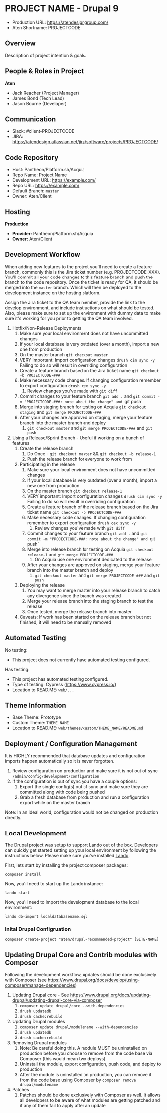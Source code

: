 # PROJECT NAME - Drupal 9

- Production URL: https://atendesigngroup.com/
- Aten Shortname: PROJECTCODE

## Overview

Description of project intention & goals.

## People & Roles in Project

**Aten**

- Jack Reacher (Project Manager)
- James Bond (Tech Lead)
- Jason Bourne (Developer)

## Communication

- Slack: #client-PROJECTCODE
- JIRA: https://atendesign.atlassian.net/jira/software/projects/PROJECTCODE/

## Code Repository

- Host: Pantheon/Platform.sh/Acquia
- Repo Name: Project Name
- Development URL: https://example.com/
- Repo URL: https://example.com/
- Default Branch: `master`
- Owner: Aten/Client

## Hosting

**Production**

- **Provider:** Pantheon/Platform.sh/Acquia
- **Owner:** Aten/Client

## Development Workflow

When adding new features to the project you'll need to create a feature branch, commonly this is the Jira ticket number (e.g. PROJECTCODE-XXX). You'll commit all your code changes to this feature branch and push the branch to the code repository. Once the ticket is ready for QA, it should be merged into the `master` branch. Which will then be deployed to the development instance on the hosting platform.

Assign the Jira ticket to the QA team member, provide the link to the develop environment, and include instructions on what should be tested. Also, please make sure to set up the environment with dummy data to make sure it's working for you prior to getting the QA team involved.

1. Hotfix/Non-Release Deployments
   1. Make sure your local environment does not have uncommitted changes
   2. If your local database is very outdated (over a month), import a new one from production
   3. On the master branch `git checkout master`
   4. VERY Important: Import configuration changes `drush cim sync -y` Failing to do so will result in overriding configuration
   5. Create a feature branch based on the Jira ticket name `git checkout -b PROJECTCODE-###`
   6. Make necessary code changes. If changing configuration remember to export configuration `drush cex sync -y`
      1. Review changes you've made with `git diff`
   7. Commit changes to your feature branch `git add .` and `git commit -m "PROJECTCODE-###: note about the change" and `git push`
   8. Merge into staging branch for testing on Acquia `git checkout staging` and `git merge PROJECTCODE-###`
   9. After your changes are approved on staging, merge your feature branch into the master branch and deploy
      1. `git checkout master` and `git merge PROJECTCODE-###` and `git push`
2. Using a Release/Sprint Branch - Useful if working on a bunch of features
   1. Create the release branch
      1. Do Once - `git checkout master` && `git checkout -b release-1`
      2. Push the release branch for everyone to work from
   2. Participating in the release
      1. Make sure your local environment does not have uncommitted changes
      2. If your local database is very outdated (over a month), import a new one from production
      3. On the master branch `git checkout release-1`
      4. VERY important: Import configuration changes `drush cim sync -y` Failing to do so will result in overriding configuration
      5. Create a feature branch of the release branch based on the Jira ticket name `git checkout -b PROJECTCODE-###`
      6. Make necessary code changes. If changing configuration remember to export configuration `drush cex sync -y`
         1. Review changes you've made with `git diff`
      7. Commit changes to your feature branch `git add .` and `git commit -m "PROJECTCODE-###: note about the change" and `git push`
      8. Merge into release branch for testing on Acquia `git checkout release-1` and `git merge PROJECTCODE-###`
         1. On Acquia use one environment dedicated to the release
      9. After your changes are approved on staging, merge your feature branch into the master branch and deploy
         1. `git checkout master` and `git merge PROJECTCODE-###` and `git push`
   3. Deploying the release
      1. You may want to merge master into your release branch to catch any divergence since the branch was created
      2. Merge your release branch into the staging branch to test the release
      3. Once tested, merge the release branch into master
   4. Caveats: If work has been started on the release branch but not finished, it will need to be manually removed

## Automated Testing

No testing:

- This project does not currently have automated testing configured.

Has testing:

- This project has automated testing configured.
- Type of testing: Cypress (https://www.cypress.io/)
- Location to READ.ME: `web/...`

## Theme Information

- Base Theme: Prototype
- Custom Theme: `THEME_NAME`
- Location to READ.ME: `web/themes/custom/THEME_NAME/README.md`

## Deployment / Configuration Management

It is HIGHLY recommended that database updates and configuration imports happen automatically so it is never forgotten.

1. Review configuration on production and make sure it is not out of sync `/admin/config/development/configuration`
2. If the configuration is out of sync you have a couple options:
   1. Export the single config(s) out of sync and make sure they are committed along with code being pushed
   2. Grab a fresh database from production and run a configuration export while on the master branch

Note: In an ideal world, configuration would not be changed on production directly.

## Local Development

The Drupal project was setup to support Lando out of the box. Developers can quickly get started setting up your local environment by following the instructions below. Please make sure you've installed [Lando](https://docs.lando.dev/basics/installation.html).

First, lets start by installing the project composer packages:

```
composer install
```

Now, you'll need to start up the Lando instance:

```
lando start
```

Now, you'll need to import the development database to the local environment:

```
lando db-import localdatabasename.sql
```

### Inital Drupal Configruation

```
composer create-project "aten/drupal-recommended-project" [SITE-NAME]
```

## Updating Drupal Core and Contrib modules with Composer

Following the development workflow, updates should be done exclusively with Composer (see https://www.drupal.org/docs/develop/using-composer/manage-dependencies)

1. Updating Drupal core - See https://www.drupal.org/docs/updating-drupal/updating-drupal-core-via-composer
   1. `composer update drupal/core --with-dependencies`
   2. `drush updatedb`
   3. `drush cache:rebuild`
2. Updating Drupal modules
   1. `composer update drupal/modulename --with-dependencies`
   2. `drush updatedb`
   3. `drush cache:rebuild`
3. Removing Drupal modules
   1. Note: Be careful doing this. A module MUST be uninstalled on production before you choose to remove from the code base via Composer (this would mean two deploys)
   2. Uninstall the module, export configuration, push code, and deploy to production
   3. After the module is uninstalled on production, you can remove it from the code base using Composer by `composer remove drupal/modulename`
4. Patches
   1. Patches should be done exclusively with Composer as well. It allows all developers to be aware of what modules are getting patched and if any of them fail to apply after an update
